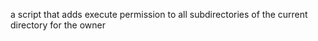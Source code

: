  a script that adds execute permission to all subdirectories of the current directory for the owner
